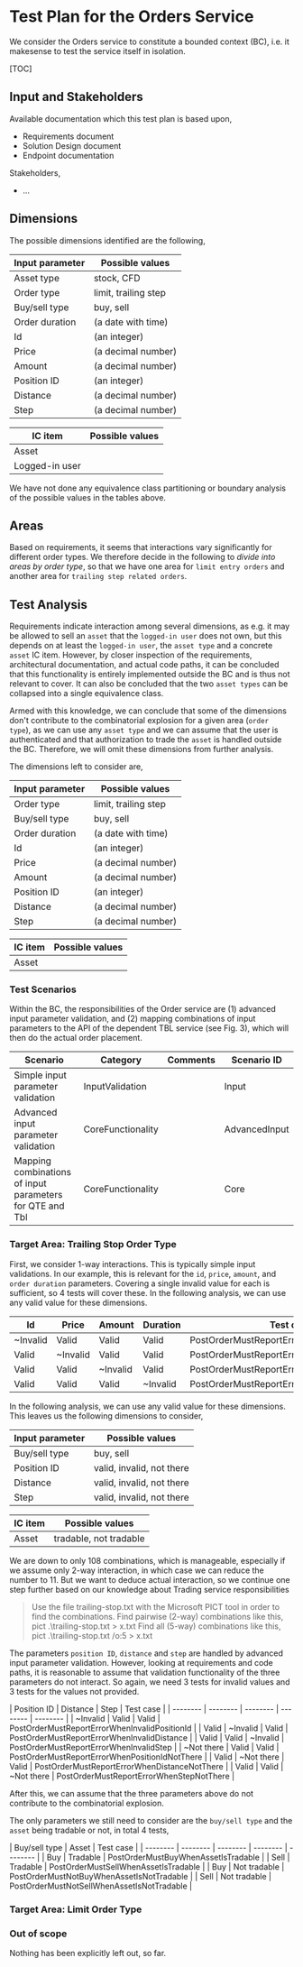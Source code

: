 # Test Plan for the Orders Service

We consider the Orders service to constitute a bounded context (BC), i.e. it makesense to test the service itself in isolation.

[TOC]

## Input and Stakeholders

Available documentation which this test plan is based upon,

- Requirements document
- Solution Design document
- Endpoint documentation

Stakeholders,

- ...

## Dimensions

The possible dimensions identified are the following,

| Input parameter | Possible values |
| --------------- | --------------- |
| Asset type | stock, CFD |
| Order type | limit, trailing step |
| Buy/sell type | buy, sell |
| Order duration | (a date with time) |
| Id | (an integer) |
| Price | (a decimal number) |
| Amount | (a decimal number) |
| Position ID | (an integer) |
| Distance | (a decimal number) |
| Step | (a decimal number) |

| IC item | Possible values |
| --------------- | --------------- |
| Asset |  |
| Logged-in user |  |

We have not done any equivalence class partitioning or boundary analysis of the possible values in the tables above.

## Areas

Based on requirements, it seems that interactions vary significantly for different order types. We therefore decide in the following to *divide into areas by order type*, so that we have one area for `limit entry orders` and another area for `trailing step related orders`.

## Test Analysis

Requirements indicate interaction among several dimensions, as e.g. it may be allowed to sell an `asset` that the `logged-in user` does not own, but this depends on at least the `logged-in user`, the `asset type` and a concrete `asset` IC item. However, by closer inspection of the requirements, architectural documentation, and actual code paths, it can be concluded that this functionality is entirely implemented outside the BC and is thus not relevant to cover. It can also be concluded that the two `asset types` can be collapsed into a single equivalence class.

Armed with this knowledge, we can conclude that some of the dimensions don't contribute to the combinatorial explosion for a given area (`order type`), as we can use any `asset type` and we can assume that the user is authenticated and that authorization to trade the `asset` is handled outside the BC. Therefore, we will omit these dimensions from further analysis.

The dimensions left to consider are,

| Input parameter | Possible values |
| --------------- | --------------- |
| Order type | limit, trailing step |
| Buy/sell type | buy, sell |
| Order duration | (a date with time) |
| Id | (an integer) |
| Price | (a decimal number) |
| Amount | (a decimal number) |
| Position ID | (an integer) |
| Distance | (a decimal number) |
| Step | (a decimal number) |

| IC item | Possible values |
| --------------- | --------------- |
| Asset |  |

### Test Scenarios

Within the BC, the responsibilities of the Order service are (1) advanced input parameter validation, and (2) mapping combinations of input parameters to the API of the dependent TBL service (see Fig. 3), which will then do the actual order placement.

| Scenario                   | Category                 | Comments | Scenario ID     |
| -------------------------- | ------------------------ | -------- | --------------- |
| Simple input parameter validation | InputValidation |          | Input |
| Advanced input parameter validation | CoreFunctionality |          | AdvancedInput |
| Mapping combinations of input parameters for QTE and Tbl | CoreFunctionality        |          | Core |

### Target Area: Trailing Stop Order Type

First, we consider 1-way interactions. This is typically simple input validations. In our example, this is relevant for the `id`, `price`, `amount`, and `order duration` parameters. Covering a single invalid value for each is sufficient, so 4 tests will cover these. In the following analysis, we can use any valid value for these dimensions.

| Id       | Price    | Amount   | Duration | Test case |
| -------- | -------- | -------- | -------- | -------- |
| ~Invalid | Valid    | Valid    | Valid    | PostOrderMustReportErrorWhenInvalidId |
| Valid    | ~Invalid | Valid    | Valid    | PostOrderMustReportErrorWhenInvalidPrice |
| Valid    | Valid    | ~Invalid | Valid    | PostOrderMustReportErrorWhenInvalidAmount |
| Valid    | Valid    | Valid    | ~Invalid | PostOrderMustReportErrorWhenInvalidDuration |

In the following analysis, we can use any valid value for these dimensions. This leaves us the following dimensions to consider,

| Input parameter | Possible values |
| --------------- | --------------- |
| Buy/sell type | buy, sell |
| Position ID | valid, invalid, not there |
| Distance | valid, invalid, not there |
| Step | valid, invalid, not there |

| IC item | Possible values |
| --------------- | --------------- |
| Asset | tradable, not tradable |

We are down to only 108 combinations, which is manageable, especially if we assume only 2-way interaction, in which case we can reduce the number to 11. But we want to deduce actual interaction, so we continue one step further based on our knowledge about Trading service responsibilities

> Use the file trailing-stop.txt with the Microsoft PICT tool in order to find the combinations.
> Find pairwise (2-way) combinations like this,
> pict .\trailing-stop.txt  > x.txt
> Find all (5-way) combinations like this,
> pict .\trailing-stop.txt /o:5 > x.txt

The parameters `position ID`, `distance` and `step` are handled by advanced input parameter validation. However, looking at requirements and code paths, it is reasonable to assume that validation functionality of the three parameters do not interact. So again, we need 3 tests for invalid values and 3 tests for the values not provided.

| Position ID | Distance | Step  | Test case |
| -------- | -------- | -------- | -------- | -------- |
| ~Invalid | Valid    | Valid    | PostOrderMustReportErrorWhenInvalidPositionId |
| Valid | ~Invalid    | Valid    | PostOrderMustReportErrorWhenInvalidDistance |
| Valid | Valid    | ~Invalid    | PostOrderMustReportErrorWhenInvalidStep |
| ~Not there | Valid    | Valid    | PostOrderMustReportErrorWhenPositionIdNotThere |
| Valid | ~Not there    | Valid    | PostOrderMustReportErrorWhenDistanceNotThere |
| Valid | Valid    | ~Not there    | PostOrderMustReportErrorWhenStepNotThere |

After this, we can assume that the three parameters above do not contribute to the combinatorial explosion.

The only parameters we still need to consider are the `buy/sell type` and the `asset` being tradable or not, in total 4 tests,

| Buy/sell type | Asset | Test case |
| -------- | -------- | -------- | -------- | -------- |
| Buy | Tradable   | PostOrderMustBuyWhenAssetIsTradable |
| Sell | Tradable   | PostOrderMustSellWhenAssetIsTradable |
| Buy | Not tradable   | PostOrderMustNotBuyWhenAssetIsNotTradable |
| Sell | Not tradable   | PostOrderMustNotSellWhenAssetIsNotTradable |

### Target Area: Limit Order Type

### Out of scope

Nothing has been explicitly left out, so far.
